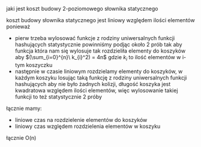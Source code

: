 jaki jest koszt budowy 2-poziomowego słownika statycznego

koszt budowy słownika statycznego jest liniowy względem ilości elementów ponieważ

- pierw trzeba wylosować funkcje z rodziny uniwersalnych funkcji hashujących statystycznie powinniśmy podjąc około 2 prób tak aby funkcja która nam się wylosuje tak rozdzieliła elementy do koszyków aby $(\sum_{i=0}^{n}\ k_{i}^2) = 4n$ gdzie $k_{i}$ to ilość elementów w i-tym koszyczku
- następnie w czasie liniowym rozdzielamy elementy do koszyków, w każdym koszyku losując taką funkcję z rodziny uniwersalnych funkcji hashujących aby nie było żadnych kolizji, długość koszyka jest kwadratowa względem ilości elementów, więc wylosowanie takiej funkcji to też statystycznie 2 próby

łącznie mamy:
- liniowe czas na rozdzielenie elementów do koszyków 
- liniowy czas względem rozdzielenia elementów w koszyku

łącznie O(n)